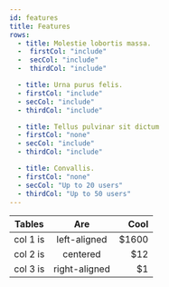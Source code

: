 ```yaml
---
id: features
title: Features
rows:
  - title: Molestie lobortis massa.
  -  firstCol: "include"
  -  secCol: "include"
  -  thirdCol: "include"

  - title: Urna purus felis.
  - firstCol: "include"
  - secCol: "include"
  - thirdCol: "include"

  - title: Tellus pulvinar sit dictum
  - firstCol: "none"
  - secCol: "include"
  - thirdCol: "include"

  - title: Convallis.
  - firstCol: "none"
  - secCol: "Up to 20 users"
  - thirdCol: "Up to 50 users"
---
```

| Tables   |      Are      |  Cool |
|----------|:-------------:|------:|
| col 1 is |  left-aligned | $1600 |
| col 2 is |    centered   |   $12 |
| col 3 is | right-aligned |    $1 |